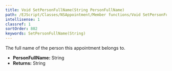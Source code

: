 ```yaml
---
title: Void SetPersonFullName(String PersonFullName)
path: /EJScript/Classes/NSAppointment/Member functions/Void SetPersonFullName(String p_0)
intellisense: 1
classref: 1
sortOrder: 802
keywords: SetPersonFullName(String)
---
```



The full name of the person this appointment belongs to.



* **PersonFullName:** String
* **Returns:** String


